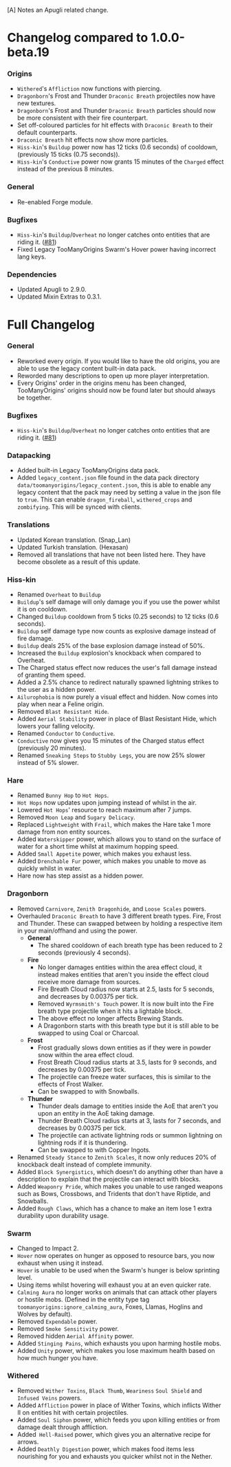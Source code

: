 [A] Notes an Apugli related change.

# Changelog compared to 1.0.0-beta.19

### Origins
- `Withered`'s `Affliction` now functions with piercing.
- `Dragonborn`'s Frost and Thunder `Draconic Breath` projectiles now have new textures.
- `Dragonborn`'s Frost and Thunder `Draconic Breath` particles should now be more consistent with their fire counterpart.
- Set off-coloured particles for hit effects with `Draconic Breath` to their default counterparts.
- `Draconic Breath` hit effects now show more particles.
- `Hiss-kin`'s `Buildup` power now has 12 ticks (0.6 seconds) of cooldown, (previously 15 ticks (0.75 seconds)).
- `Hiss-kin`'s `Conductive` power now grants 15 minutes of the `Charged` effect instead of the previous 8 minutes.

### General
- Re-enabled Forge module.

### Bugfixes
- `Hiss-kin`'s `Buildup`/`Overheat` no longer catches onto entities that are riding it. ([#81](https://github.com/MerchantPug/toomanyorigins/issues/81))
- Fixed Legacy TooManyOrigins Swarm's Hover power having incorrect lang keys. 

### Dependencies
- Updated Apugli to 2.9.0.
- Updated Mixin Extras to 0.3.1.

# Full Changelog
### General
- Reworked every origin. If you would like to have the old origins, you are able to use the legacy content built-in data pack.
- Reworded many descriptions to open up more player interpretation.
- Every Origins' order in the origins menu has been changed, TooManyOrigins' origins should now be found later but should always be together.

### Bugfixes
- `Hiss-kin`'s `Buildup`/`Overheat` no longer catches onto entities that are riding it. ([#81](https://github.com/MerchantPug/toomanyorigins/issues/81))

### Datapacking
- Added built-in Legacy TooManyOrigins data pack.
- Added `legacy_content.json` file found in the data pack directory `data/toomanyorigins/legacy_content.json`, this is able to enable any legacy content that the pack may need by setting a value in the json file to `true`. This can enable `dragon_fireball`, `withered_crops` and `zombifying`. This will be synced with clients.

### Translations
- Updated Korean translation. (Snap_Lan)
- Updated Turkish translation. (Hexasan)
- Removed all translations that have not been listed here. They have become obsolete as a result of this update.

### Hiss-kin
- Renamed `Overheat` to `Buildup`
- `Buildup`'s self damage will only damage you if you use the power whilst it is on cooldown.
- Changed `Buildup` cooldown from 5 ticks (0.25 seconds) to 12 ticks (0.6 seconds).
- `Buildup` self damage type now counts as explosive damage instead of fire damage.
- `Buildup` deals 25% of the base explosion damage instead of 50%.
- Increased the `Buildup` explosion's knockback when compared to Overheat.
- The Charged status effect now reduces the user's fall damage instead of granting them speed.
- Added a 2.5% chance to redirect naturally spawned lightning strikes to the user as a hidden power.
- `Ailurophobia` is now purely a visual effect and hidden. Now comes into play when near a Feline origin.
- Removed `Blast Resistant Hide`.
- Added `Aerial Stability` power in place of Blast Resistant Hide, which lowers your falling velocity.
- Renamed `Conductor` to `Conductive`.
- `Conductive` now gives you 15 minutes of the Charged status effect (previously 20 minutes).
- Renamed `Sneaking Steps` to `Stubby Legs`, you are now 25% slower instead of 5% slower.

### Hare
- Renamed `Bunny Hop` to `Hot Hops`.
- `Hot Hops` now updates upon jumping instead of whilst in the air.
- Lowered `Hot Hops`' resource to reach maximum after 7 jumps.
- Removed `Moon Leap` and `Sugary Delicacy`.
- Replaced `Lightweight` with `Frail`, which makes the Hare take 1 more damage from non entity sources.
- Added `Waterskipper` power, which allows you to stand on the surface of water for a short time whilst at maximum hopping speed.
- Added `Small Appetite` power, which makes you exhaust less.
- Added `Drenchable Fur` power, which makes you unable to move as quickly whilst in water.
- Hare now has step assist as a hidden power.

### Dragonborn
- Removed `Carnivore`, `Zenith Dragonhide`, and `Loose Scales` powers.
- Overhauled `Draconic Breath` to have 3 different breath types. Fire, Frost and Thunder. These can swapped between by holding a respective item in your main/offhand and using the power.
  - **General**
    - The shared cooldown of each breath type has been reduced to 2 seconds (previously 4 seconds).
  - **Fire**
    - No longer damages entities within the area effect cloud, it instead makes entities that aren't you inside the effect cloud receive more damage from sources.
    - Fire Breath Cloud radius now starts at 2.5, lasts for 5 seconds, and decreases by 0.00375 per tick.
    - Removed `Wyrmsmith's Touch` power. It is now built into the Fire breath type projectile when it hits a lightable block.
    - The above effect no longer affects Brewing Stands.
    - A Dragonborn starts with this breath type but it is still able to be swapped to using Coal or Charcoal.
  - **Frost**
    - Frost gradually slows down entities as if they were in powder snow within the area effect cloud.
    - Frost Breath Cloud radius starts at 3.5, lasts for 9 seconds, and decreases by 0.00375 per tick.
    - The projectile can freeze water surfaces, this is similar to the effects of Frost Walker.
    - Can be swapped to with Snowballs.
  - **Thunder**
    - Thunder deals damage to entities inside the AoE that aren't you upon an entity in the AoE taking damage.
    - Thunder Breath Cloud radius starts at 3, lasts for 7 seconds, and decreases by 0.00375 per tick.
    - The projectile can activate lightning rods or summon lightning on lightning rods if it is thundering.
    - Can be swapped to with Copper Ingots.
- Renamed `Steady Stance` to `Zenith Scales`, it now only reduces 20% of knockback dealt instead of complete immunity.
- Added `Block Synergistics`, which doesn't do anything other than have a description to explain that the projectile can interact with blocks.
- Added `Weaponry Pride`, which makes you unable to use ranged weapons such as Bows, Crossbows, and Tridents that don't have Riptide, and Snowballs.
- Added `Rough Claws`, which has a chance to make an item lose 1 extra durability upon durability usage.

### Swarm
- Changed to Impact 2.
- `Hover` now operates on hunger as opposed to resource bars, you now exhaust when using it instead.
- `Hover` is unable to be used when the Swarm's hunger is below sprinting level.
- Using items whilst hovering will exhaust you at an even quicker rate.
- `Calming Aura` no longer works on animals that can attack other players or hostile mobs. (Defined in the entity type tag `toomanyorigins:ignore_calming_aura`, Foxes, Llamas, Hoglins and Wolves by default).
- Removed `Expendable` power.
- Removed `Smoke Sensitivity` power.
- Removed hidden `Aerial Affinity` power.
- Added `Stinging Pains`, which exhausts you upon harming hostile mobs.
- Added `Unity` power, which makes you lose maximum health based on how much hunger you have.

### Withered
- Removed `Wither Toxins`, `Black Thumb`, `Weariness` `Soul Shield` and `Infused Veins` powers.
- Added `Affliction` power in place of Wither Toxins, which inflicts Wither II on entities hit with certain projectiles.
- Added `Soul Siphon` power, which feeds you upon killing entities or from damage dealt through affliction.
- Added` Hell-Raised` power, which gives you an alternative recipe for arrows.
- Added `Deathly Digestion` power, which makes food items less nourishing for you and exhausts you quicker whilst not in the Nether.